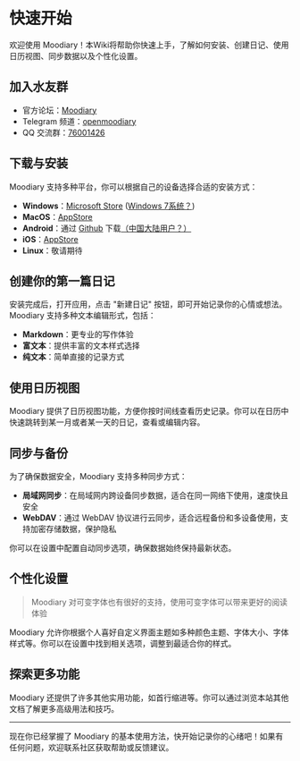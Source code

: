 # 快速开始

欢迎使用 Moodiary！本Wiki将帮助你快速上手，了解如何安装、创建日记、使用日历视图、同步数据以及个性化设置。
## 加入水友群

- 官方论坛：[Moodiary](https://answer.moodiary.net/)
- Telegram 频道：[openmoodiary](https://t.me/openmoodiary)
- QQ
  交流群：[76001426](https://qm.qq.com/cgi-bin/qm/qr?k=xGr0TNp_X1z3XEn09_iE_iGSLolQwl6Y&jump_from=webapi&authKey=ZmSb2oEd94FSXxBXRBq53hgTjjvcfmgkQrduB3uL12XtRylPmRlO2OdFz6R25tIo)
## 下载与安装

Moodiary 支持多种平台，你可以根据自己的设备选择合适的安装方式：

- **Windows**：[Microsoft Store](https://github.com/ZhuJHua/moodiary/releases) ([Windows 7系统？](https://github.com/ZhuJHua/moodiary/releases))
- **MacOS**：[AppStore](https://github.com/ZhuJHua/moodiary/releases)
- **Android**：通过 [Github](https://github.com/ZhuJHua/moodiary/releases) 下载[（中国大陆用户？）](https://github.com/ZhuJHua/moodiary/releases)
- **iOS**：[AppStore](https://github.com/ZhuJHua/moodiary/releases)
- **Linux**：敬请期待



## 创建你的第一篇日记

安装完成后，打开应用，点击 "新建日记" 按钮，即可开始记录你的心情或想法。Moodiary 支持多种文本编辑形式，包括：

- **Markdown**：更专业的写作体验
- **富文本**：提供丰富的文本样式选择
- **纯文本**：简单直接的记录方式

## 使用日历视图

Moodiary 提供了日历视图功能，方便你按时间线查看历史记录。你可以在日历中快速跳转到某一月或者某一天的日记，查看或编辑内容。

## 同步与备份

为了确保数据安全，Moodiary 支持多种同步方式：

- **局域网同步**：在局域网内跨设备同步数据，适合在同一网络下使用，速度快且安全
- **WebDAV**：通过 WebDAV 协议进行云同步，适合远程备份和多设备使用，支持加密存储数据，保护隐私

你可以在设置中配置自动同步选项，确保数据始终保持最新状态。

## 个性化设置

> Moodiary 对可变字体也有很好的支持，使用可变字体可以带来更好的阅读体验

Moodiary 允许你根据个人喜好自定义界面主题如多种颜色主题、字体大小、字体样式等。你可以在设置中找到相关选项，调整到最适合你的样式。

## 探索更多功能

Moodiary 还提供了许多其他实用功能，如首行缩进等。你可以通过浏览本站其他文档了解更多高级用法和技巧。

---

现在你已经掌握了 Moodiary
的基本使用方法，快开始记录你的心绪吧！如果有任何问题，欢迎联系社区获取帮助或反馈建议。